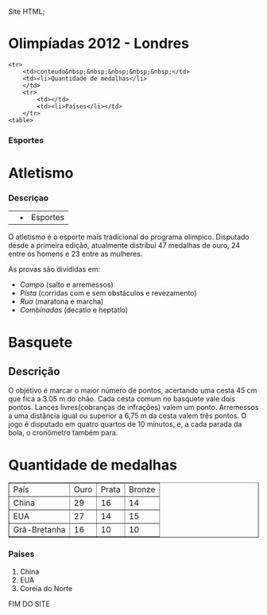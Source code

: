 Site HTML;
<html lang="pt-br">
    <head>
        <meta charset="utf-8"/>
        <title>Atividade</title>
        <h1> Olimpíadas 2012 - Londres</h1> 
    </head>
<body>
 <table border = "0">
    <tr>
        <td></td>
        <td><li>Esportes</li></td>
    </tr>

    <tr>
        <td>conteudo&nbsp;&nbsp;&nbsp;&nbsp;&nbsp;</td>
        <td><li>Quantidade de medalhas</li>
        </td>
        <tr>
            <td></td>
            <td><li>Países</li></td>
        </tr>
    <table>
<h3>Esportes</h3>
<h1>Atletismo</h1>
<h3>Descriçao</h3>
</table>
<p>O atletismo é o esporte mais tradicional do programa olimpico. Disputado desde a primeira edição, atualmente distribui 47 medalhas de ouro, 24 entre os homens e 23 entre as mulheres.</p>
    <p>As provas são divididas em:</p>
    <ul>
        <li><em> Campo</em> (salto e arremessos)</li>
        <li><em>Pista</em> (corridas com e sem obstáculos e revezamento)</li>
        <li><em>Rua</em> (maratona e marcha)</li>
        <li><em>Combinadas</em> (decatlo e heptatlo)</li>
    </ul>
    
  <h1>Basquete</h1>  
    <h2>Descrição</h2>
    <p>O objetivo é marcar o maior número de pontos, acertando uma cesta 45 cm que fica a 3.05 m do chão. Cada cesta comum no basquete vale dois pontos. Lances livres(cobranças de infrações) valem um ponto. Arremessos a uma distância igual ou superior a 6,75 m da cesta valem três pontos. O jogo é disputado em quatro quartos de 10 minutos, e, a cada parada da bola, o cronômetro também para.</p>
    <h1>Quantidade de medalhas</h1>
    <table border="1">
        <tr>
            <td>País</td>
            <td>Ouro</td>
            <td>Prata</td>
            <td>Bronze</td>
        </tr>
        <tr>
            <td>China</td>
            <td>29</td>
            <td>16</td>
            <td>14</td>
        </tr>
        <tr>
            <td>EUA</td>
            <td>27</td>
            <td>14</td>
            <td>15</td>
        </tr>
        <tr>
            <td>Grã-Bretanha</td>
            <td>16</td>
            <td>10</td>
            <td>10</td>
        </tr>
    </table>
    <h3>Países</h3>
    <ol>
        <li> China</li> 
        <li> EUA</li>
        <li> Coreia do Norte</li>
    </ol>
        

       
                 
</body>
FIM DO SITE
